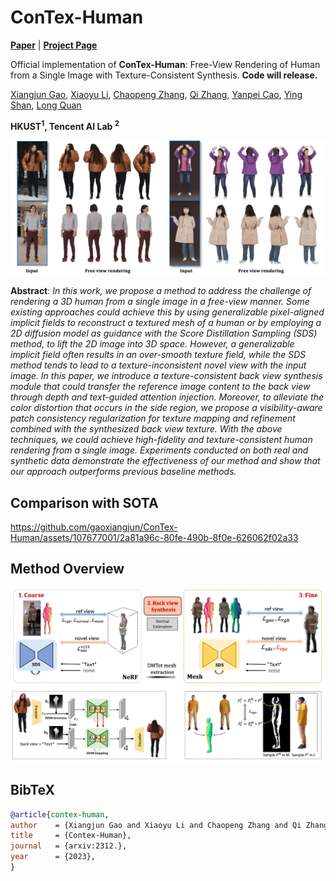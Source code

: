 # ConTex-Human

[**Paper**](https://arxiv.org/abs/2311.17123) | [**Project Page**](https://gaoxiangjun.github.io/contex_human/) 
<!-- | [**Youtube video**](https://gaoxiangjun.github.io/contex_human/) -->

Official implementation of **ConTex-Human**: Free-View Rendering of Human from a Single Image with Texture-Consistent Synthesis. **Code will release.**

[Xiangjun Gao](), [Xiaoyu Li](https://xiaoyu258.github.io/), [Chaopeng Zhang](), [Qi Zhang](https://qzhang-cv.github.io/), [Yanpei Cao](https://yanpei.me/), [Ying Shan](https://scholar.google.com/citations?user=4oXBp9UAAAAJ&hl=en), [Long Quan](https://scholar.google.com/citations?hl=en&user=ZMLhZJ8AAAAJ&view_op=list_works)

**HKUST<sup>1</sup>, Tencent AI Lab <sup>2</sup>**



<p align="center">
    <img src="assets/teaser.png">
</p>

**Abstract**: *In this work, we propose a method to address the challenge of rendering a 3D human from a single image in a free-view manner. Some existing approaches could achieve this by using generalizable pixel-aligned implicit fields to reconstruct a textured mesh of a human or by employing a 2D diffusion model as guidance with the Score Distillation Sampling (SDS) method, to lift the 2D image into 3D space. However, a generalizable implicit field often results in an over-smooth texture field, while the SDS method tends to lead to a texture-inconsistent novel view with the input image. In this paper, we introduce a texture-consistent back view synthesis module that could transfer the reference image content to the back view through depth and text-guided attention injection. Moreover, to alleviate the color distortion that occurs in the side region, we propose a visibility-aware patch consistency regularization for texture mapping and refinement combined with the synthesized back view texture. With the above techniques, we could achieve high-fidelity and texture-consistent human rendering from a single image. Experiments conducted on both real and synthetic data demonstrate the effectiveness of our method and show that our approach outperforms previous baseline methods.*

## Comparison with SOTA
https://github.com/gaoxiangjun/ConTex-Human/assets/107677001/2a81a96c-80fe-490b-8f0e-626062f02a33


## Method Overview
<p align="center">
    <img src="assets/overview_pipeline.png">
</p>


<!-- https://github.com/MrTornado24/DreamCraft3D/assets/45503891/8e70610c-d812-4544-86bf-7f8764e41067



https://github.com/MrTornado24/DreamCraft3D/assets/45503891/b1e8ae54-1afd-4e0f-88f7-9bd5b70fd44d



https://github.com/MrTornado24/DreamCraft3D/assets/45503891/ead40f9b-d7ee-4ee8-8d98-dbd0b8fbab97 -->


## BibTeX

```bibtex
@article{contex-human,
author    = {Xiangjun Gao and Xiaoyu Li and Chaopeng Zhang and Qi Zhang and Yanpei Cao and Ying Shan and Long Quan},
title     = {Contex-Human},
journal   = {arxiv:2312.},
year      = {2023},
}
```
